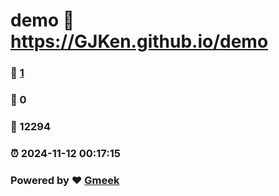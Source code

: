 # demo :link: https://GJKen.github.io/demo 
### :page_facing_up: [1](https://GJKen.github.io/demo/tag.html) 
### :speech_balloon: 0 
### :hibiscus: 12294 
### :alarm_clock: 2024-11-12 00:17:15 
### Powered by :heart: [Gmeek](https://github.com/Meekdai/Gmeek)
